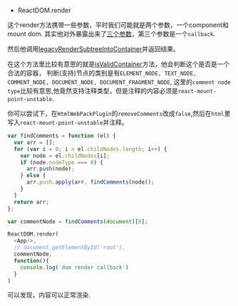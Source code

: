 - ReactDOM.render

这个render方法携带一些参数，平时我们可能就是两个参数，一个component和mount dom. 其实他对外暴露出来了[三个参数](https://github.com/facebook/react/blob/master/packages/react-dom/src/client/ReactDOM.js#L628)，第三个参数是一个`callback`.

然后他调用[legacyRenderSubtreeIntoContainer](https://github.com/facebook/react/blob/master/packages/react-dom/src/client/ReactDOM.js#L504)并返回结果。 

在这个方法里比较有意思的就是[isValidContainer](https://github.com/facebook/react/blob/master/packages/react-dom/src/client/ReactDOM.js#L419)方法，他会判断这个是否是一个合法的容器，
判断(支持)节点的类别是有`ELEMENT_NODE, TEXT_NODE, COMMENT_NODE, DOCUMENT_NODE, DOCUMENT_FRAGMENT_NODE`,
这里的`comment node type`比较有意思,他竟然支持注释类型，但是注释的内容必须是`react-mount-point-unstable`.

你可以尝试下，在`HtmlWebPackPlugin`的`removeComments`改成`false`,然后在`html`里写入`react-mount-point-unstable`并注释。
```js
var findComments = function (el) {
  var arr = [];
  for (var i = 0; i < el.childNodes.length; i++) {
    var node = el.childNodes[i];
    if (node.nodeType === 8) {
      arr.push(node);
    } else {
      arr.push.apply(arr, findComments(node));
    }
  }
  return arr;
};

var commentNode = findComments(document)[0];

ReactDOM.render(
  <App/>,
  // document.getElementById('root'),
  commentNode,
  function(){
    console.log('dom render callback')
  }
)
```
可以发现，内容可以正常渲染.
